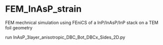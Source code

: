 # FEM_InAsP_strain

FEM mechnical simulation using FEniCS of a InP/InAsP/InP stack on a TEM foil geometry

run InAsP_3layer_anisotropic_DBC_Bot_DBCx_Sides_2D.py
